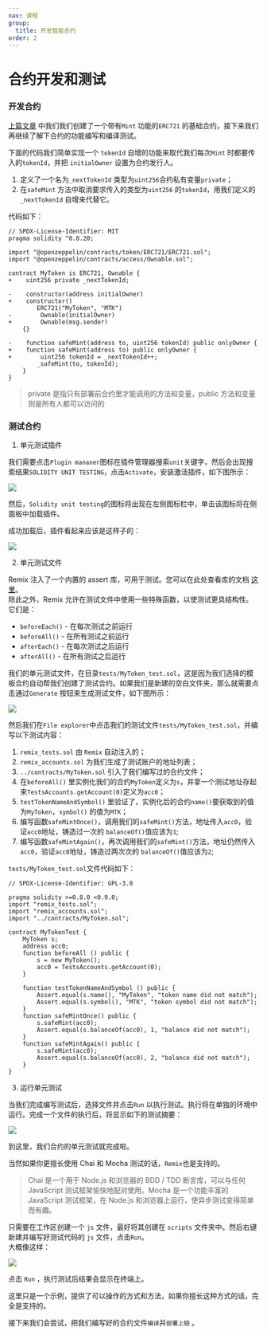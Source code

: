 ```yaml
---
nav: 课程
group:
  title: 开发智能合约
order: 2
---
```


# 合约开发和测试

### 开发合约

[上篇文章](./contract-init.zh-CN.md) 中我们我们创建了一个带有`Mint` 功能的`ERC721` 的基础合约，接下来我们再继续了解下合约的功能编写和编译测试。

下面的代码我们简单实现一个 `tokenId` 自增的功能来取代我们每次`Mint` 时都要传入的`tokenId`，并把 `initialOwner` 设置为合约发行人。

1. 定义了一个名为`_nextTokenId` 类型为`uint256`合约私有变量`private`；
2. 在`safeMint` 方法中取消要求传入的类型为`uint256` 的`tokenId`，用我们定义的`_nextTokenId` 自增来代替它。

代码如下：

```solidity
// SPDX-License-Identifier: MIT
pragma solidity ^0.8.20;

import "@openzeppelin/contracts/token/ERC721/ERC721.sol";
import "@openzeppelin/contracts/access/Ownable.sol";

contract MyToken is ERC721, Ownable {
+    uint256 private _nextTokenId;

-    constructor(address initialOwner)
+    constructor()
        ERC721("MyToken", "MTK")
-        Ownable(initialOwner)
+        Ownable(msg.sender)
    {}

-    function safeMint(address to, uint256 tokenId) public onlyOwner {
+    function safeMint(address to) public onlyOwner {
+        uint256 tokenId = _nextTokenId++;
        _safeMint(to, tokenId);
    }
}
```

> private 是指只有部署前合约里才能调用的方法和变量，public 方法和变量则是所有人都可以访问的

### 测试合约

1. 单元测试插件

我们需要点击`Plugin mananer`图标在插件管理器搜索`unit`关键字，然后会出现搜索结果`SOLIDITY UNIT TESTING`，点击`Activate`，安装激活插件，如下图所示：

![](./img/unitTest.png)

然后，`Solidity unit testing`的图标将出现在左侧图标栏中，单击该图标将在侧面板中加载插件。

成功加载后，插件看起来应该是这样子的：

![](./img/unitTest1.png)

2. 单元测试文件

Remix 注入了一个内置的 assert 库，可用于测试。您可以在此处查看库的文档 [这里](https://remix-ide.readthedocs.io/en/latest/assert_library.html)。  
除此之外，Remix 允许在测试文件中使用一些特殊函数，以使测试更具结构性。它们是：

- `beforeEach()` - 在每次测试之前运行
- `beforeAll()` - 在所有测试之前运行
- `afterEach()` - 在每次测试之后运行
- `afterAll()` - 在所有测试之后运行

我们的单元测试文件，在目录`tests/MyToken_test.sol`，这是因为我们选择的模板合约自动帮我们创建了测试合约。如果我们是新建的空白文件夹，那么就需要点击通过`Generate` 按钮来生成测试文件，如下图所示：

![](./img/generate.png)

然后我们在`File explorer`中点击我们的测试文件`tests/MyToken_test.sol`，并编写以下测试内容：

1. `remix_tests.sol` 由 `Remix` 自动注入的；
2. `remix_accounts.sol` 为我们生成了测试账户的地址列表；
3. `../contracts/MyToken.sol` 引入了我们编写过的合约文件；
4. 在`beforeAll()` 里实例化我们的合约`MyToken`定义为`s`，并拿一个测试地址存起来`TestsAccounts.getAccount(0)`定义为`acc0`；
5. `testTokenNameAndSymbol()` 里验证了，实例化后的合约`name()`要获取到的值为`MyToken`，`symbol()` 的值为`MTK`；
6. 编写函数`safeMintOnce()`，调用我们的`safeMint()`方法，地址传入`acc0`，验证`acc0`地址，铸造过一次的 `balanceOf()`值应该为`1`;
7. 编写函数`safeMintAgain()`，再次调用我们的`safeMint()`方法，地址仍然传入`acc0`，验证`acc0`地址，铸造过两次次的 `balanceOf()`值应该为`2`;

`tests/MyToken_test.sol`文件代码如下：

```solidity
// SPDX-License-Identifier: GPL-3.0

pragma solidity >=0.8.0 <0.9.0;
import "remix_tests.sol";
import "remix_accounts.sol";
import "../contracts/MyToken.sol";

contract MyTokenTest {
    MyToken s;
    address acc0;
    function beforeAll () public {
        s = new MyToken();
        acc0 = TestsAccounts.getAccount(0);
    }

    function testTokenNameAndSymbol () public {
        Assert.equal(s.name(), "MyToken", "token name did not match");
        Assert.equal(s.symbol(), "MTK", "token symbol did not match");
    }
    function safeMintOnce() public {
        s.safeMint(acc0);
        Assert.equal(s.balanceOf(acc0), 1, "balance did not match");
    }
    function safeMintAgain() public {
        s.safeMint(acc0);
        Assert.equal(s.balanceOf(acc0), 2, "balance did not match");
    }
}
```

3. 运行单元测试

当我们完成编写测试后，选择文件并点击`Run` 以执行测试。执行将在单独的环境中运行。完成一个文件的执行后，将显示如下的测试摘要：

![](./img/run.png)

到这里，我们合约的单元测试就完成啦。

当然如果你更擅长使用 Chai 和 Mocha 测试的话，`Remix`也是支持的。

> Chai 是一个用于 Node.js 和浏览器的 BDD / TDD 断言库，可以与任何 JavaScript 测试框架愉快地配对使用。Mocha 是一个功能丰富的 JavaScript 测试框架，在 Node.js 和浏览器上运行，使异步测试变得简单而有趣。

只需要在工作区创建一个 `js` 文件，最好将其创建在 `scripts` 文件夹中。然后右键新建并编写好测试代码的 `js` 文件，点击`Run`。  
大概像这样：

![](./img/chai.png)

点击 `Run` ，执行测试后结果会显示在终端上。

这里只是一个示例，提供了可以操作的方式和方法，如果你擅长这种方式的话，完全是支持的。

接下来我们会尝试，把我们编写好的合约文件`编译`并`部署上链` 。
